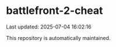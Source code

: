 # battlefront-2-cheat

Last updated: 2025-07-04 16:02:16

This repository is automatically maintained.
